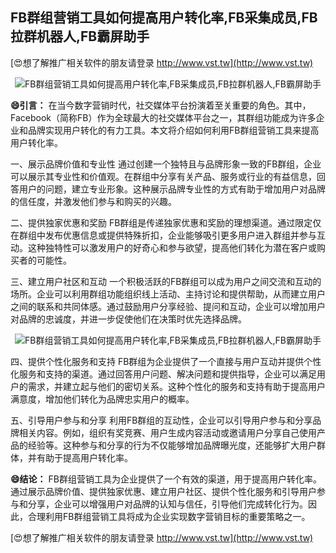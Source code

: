 ## **FB群组营销工具如何提高用户转化率,FB采集成员,FB拉群机器人,FB霸屏助手**

[😍想了解推广相关软件的朋友请登录 http://www.vst.tw](http://www.vst.tw)

 <center><img src="https://vst.tw/MP4/tuiguang/png/7.png" alt="FB群组营销工具如何提高用户转化率,FB采集成员,FB拉群机器人,FB霸屏助手"></center>

**😄引言：**
在当今数字营销时代，社交媒体平台扮演着至关重要的角色。其中，Facebook（简称FB）作为全球最大的社交媒体平台之一，其群组功能成为许多企业和品牌实现用户转化的有力工具。本文将介绍如何利用FB群组营销工具来提高用户转化率。

一、展示品牌价值和专业性
通过创建一个独特且与品牌形象一致的FB群组，企业可以展示其专业性和价值观。在群组中分享有关产品、服务或行业的有益信息，回答用户的问题，建立专业形象。这种展示品牌专业性的方式有助于增加用户对品牌的信任度，并激发他们参与和购买的兴趣。

二、提供独家优惠和奖励
FB群组是传递独家优惠和奖励的理想渠道。通过限定仅在群组中发布优惠信息或提供特殊折扣，企业能够吸引更多用户进入群组并参与互动。这种独特性可以激发用户的好奇心和参与欲望，提高他们转化为潜在客户或购买者的可能性。

三、建立用户社区和互动
一个积极活跃的FB群组可以成为用户之间交流和互动的场所。企业可以利用群组功能组织线上活动、主持讨论和提供帮助，从而建立用户之间的联系和共同体感。通过鼓励用户分享经验、提问和互动，企业可以增加用户对品牌的忠诚度，并进一步促使他们在决策时优先选择品牌。

 <center><img src="https://vst.tw/MP4/tuiguang/png/8.png" alt="FB群组营销工具如何提高用户转化率,FB采集成员,FB拉群机器人,FB霸屏助手"></center>

四、提供个性化服务和支持
FB群组为企业提供了一个直接与用户互动并提供个性化服务和支持的渠道。通过回答用户问题、解决问题和提供指导，企业可以满足用户的需求，并建立起与他们的密切关系。这种个性化的服务和支持有助于提高用户满意度，增加他们转化为品牌忠实用户的概率。

五、引导用户参与和分享
利用FB群组的互动性，企业可以引导用户参与和分享品牌相关内容。例如，组织有奖竞赛、用户生成内容活动或邀请用户分享自己使用产品的经验等。这种参与和分享的行为不仅能够增加品牌曝光度，还能够扩大用户群体，并有助于提高用户转化率。

**😄结论：**
FB群组营销工具为企业提供了一个有效的渠道，用于提高用户转化率。通过展示品牌价值、提供独家优惠、建立用户社区、提供个性化服务和引导用户参与和分享，企业可以增强用户对品牌的认知与信任，引导他们完成转化行为。因此，合理利用FB群组营销工具将成为企业实现数字营销目标的重要策略之一。

[😍想了解推广相关软件的朋友请登录 http://www.vst.tw](http://www.vst.tw)



